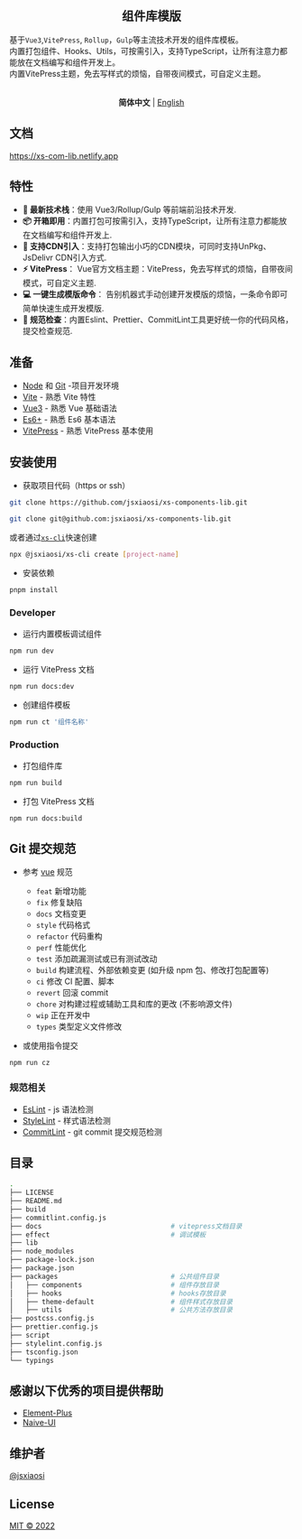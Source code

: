 <div align='center' ><h2>组件库模版</h2></div>

<div align='left' >
基于<code>Vue3</code>,<code>VitePress</code>, <code>Rollup</code>，<code>Gulp</code>等主流技术开发的组件库模板。<br/>
内置打包组件、Hooks、Utils，可按需引入，支持TypeScript，让所有注意力都能放在文档编写和组件开发上。<br/>
内置VitePress主题，免去写样式的烦恼，自带夜间模式，可自定义主题。
</div>
<br/>

<p align='center'>
  <b>简体中文</b> | 
  <a href="https://github.com/jsxiaosi/xs-components-lib/blob/main/README.md">English</a>
</p>

## 文档

<https://xs-com-lib.netlify.app>

## 特性

- **🚀 最新技术栈**：使用 Vue3/Rollup/Gulp 等前端前沿技术开发.
- **📦 开箱即用**：内置打包可按需引入，支持TypeScript，让所有注意力都能放在文档编写和组件开发上.
- **🔗 支持CDN引入**：支持打包输出小巧的CDN模块，可同时支持UnPkg、JsDelivr CDN引入方式.
- **⚡️ VitePress**： Vue官方文档主题：VitePress，免去写样式的烦恼，自带夜间模式，可自定义主题.
- **💻 一键生成模版命令**： 告别机器式手动创建开发模版的烦恼，一条命令即可简单快速生成开发模版.
- **🚧 规范检查**：内置Eslint、Prettier、CommitLint工具更好统一你的代码风格，提交检查规范.

## 准备

- [Node](http://nodejs.org/) 和 [Git](https://git-scm.com/) -项目开发环境
- [Vite](https://cn.vitejs.dev/) - 熟悉 Vite 特性
- [Vue3](https://v3.cn.vuejs.org/) - 熟悉 Vue 基础语法
- [Es6+](http://es6.ruanyifeng.com/) - 熟悉 Es6 基本语法
- [VitePress](https://vuepress.vuejs.org/) - 熟悉 VitePress 基本使用

## 安装使用

- 获取项目代码（https or ssh）

```bash
git clone https://github.com/jsxiaosi/xs-components-lib.git

git clone git@github.com:jsxiaosi/xs-components-lib.git
```

或者通过[`xs-cli`](https://github.com/jsxiaosi/xs-cli)快速创建

```bash
npx @jsxiaosi/xs-cli create [project-name]
```

- 安装依赖

```bash
pnpm install
```

### Developer

- 运行内置模板调试组件

```bash
npm run dev
```

- 运行 VitePress 文档

```bash
npm run docs:dev
```

- 创建组件模板

```bash
npm run ct '组件名称'
```

### Production

- 打包组件库

```bash
npm run build
```

- 打包 VitePress 文档

```bash
npm run docs:build
```

## Git 提交规范

- 参考 [vue](https://github.com/vuejs/vue/blob/dev/.github/COMMIT_CONVENTION.md) 规范

  - `feat` 新增功能
  - `fix` 修复缺陷
  - `docs` 文档变更
  - `style` 代码格式
  - `refactor` 代码重构
  - `perf` 性能优化
  - `test` 添加疏漏测试或已有测试改动
  - `build` 构建流程、外部依赖变更 (如升级 npm 包、修改打包配置等)
  - `ci` 修改 CI 配置、脚本
  - `revert` 回滚 commit
  - `chore` 对构建过程或辅助工具和库的更改 (不影响源文件)
  - `wip` 正在开发中
  - `types` 类型定义文件修改

- 或使用指令提交

```bash
npm run cz
```

### 规范相关

- [EsLint](https://eslint.org/) - js 语法检测
- [StyleLint](https://stylelint.io/) - 样式语法检测
- [CommitLint](https://commitlint.js.org/#/) - git commit 提交规范检测

## 目录

```bash
.
├── LICENSE
├── README.md
├── build
├── commitlint.config.js
├── docs                                # vitepress文档目录
├── effect                              # 调试模板
├── lib
├── node_modules
├── package-lock.json
├── package.json
├── packages                            # 公共组件目录
│   ├── components                      # 组件存放目录
│   ├── hooks                           # hooks存放目录
│   ├── theme-default                   # 组件样式存放目录
│   ├── utils                           # 公共方法存放目录
├── postcss.config.js
├── prettier.config.js
├── script
├── stylelint.config.js
├── tsconfig.json
└── typings
```

## 感谢以下优秀的项目提供帮助

- [Element-Plus](https://github.com/element-plus/element-plus)
- [Naive-UI](https://github.com/tusen-ai/naive-ui)

## 维护者

[@jsxiaosi](https://github.com/jsxiaosi)

## License

[MIT © 2022](./LICENSE)
